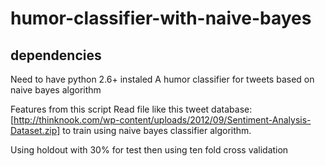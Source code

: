 humor-classifier-with-naive-bayes
=================================

## dependencies
Need to have python 2.6+ instaled
A humor classifier for tweets based on naive bayes algorithm

Features from this script
Read file like this tweet database: [http://thinknook.com/wp-content/uploads/2012/09/Sentiment-Analysis-Dataset.zip] to train using naive bayes classifier algorithm.

Using holdout with 30% for test then using ten fold cross validation

